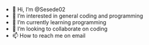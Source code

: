 - 👋 Hi, I’m @Sesede02
- 👀 I’m interested in general coding and programming
- 🌱 I’m currently learning programming
- 💞️ I’m looking to collaborate on coding
- 📫 How to reach me on email

<!---
Sesede02/Sesede02 is a ✨ special ✨ repository because its `README.md` (this file) appears on your GitHub profile.
You can click the Preview link to take a look at your changes.
--->
